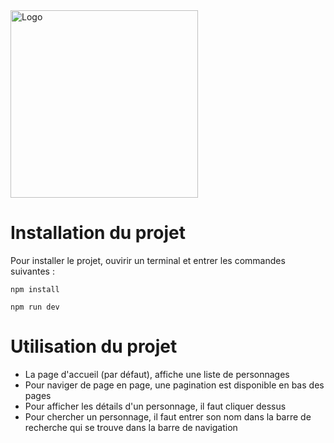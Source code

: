 <img src="https://user-images.githubusercontent.com/78146244/211021397-107b752b-91b5-4aa7-b71b-09f540a60a80.svg" alt="Logo" width="300" />

# Installation du projet
Pour installer le projet, ouvirir un terminal et entrer les commandes suivantes :
  ```npm
  npm install
  ```
  ```npm
  npm run dev
  ```

# Utilisation du projet
- La page d'accueil (par défaut), affiche une liste de personnages
- Pour naviger de page en page, une pagination est disponible en bas des pages
- Pour afficher les détails d'un personnage, il faut cliquer dessus
- Pour chercher un personnage, il faut entrer son nom dans la barre de recherche qui se trouve dans la barre de navigation
